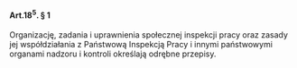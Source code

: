 #### Art.18<sup>5</sup>. § 1

Organizację, zadania i uprawnienia społecznej inspekcji pracy oraz zasady jej współdziałania z Państwową Inspekcją Pracy i innymi państwowymi organami nadzoru i kontroli określają odrębne przepisy.


